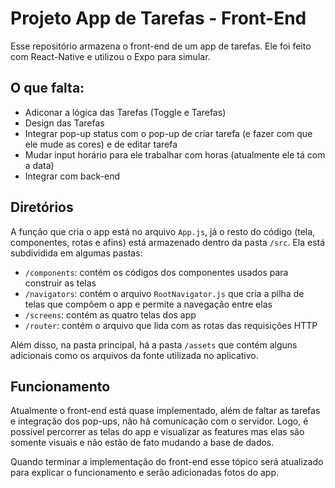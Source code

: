 # Projeto App de Tarefas - Front-End
Esse repositório armazena o front-end de um app de tarefas. Ele foi feito com React-Native e utilizou o Expo para simular.
## O que falta:
- Adiconar a lógica das Tarefas (Toggle e Tarefas)
- Design das Tarefas
- Integrar pop-up status com o pop-up de criar tarefa (e fazer com que ele mude as cores) e de editar tarefa
- Mudar input horário para ele trabalhar com horas (atualmente ele tá com a data)
- Integrar com back-end
## Diretórios
A função que cria o app está no arquivo `App.js`, já o resto do código (tela, componentes, rotas e afins) está armazenado dentro da pasta `/src`. Ela está subdividida em algumas pastas:
- `/components`: contém os códigos dos componentes usados para construir as telas
- `/navigators`: contém o arquivo `RootNavigator.js` que cria a pilha de telas que compõem o app e permite a navegação entre elas
- `/screens`: contém as quatro telas dos app
- `/router`: contém o arquivo que lida com as rotas das requisições HTTP

Além disso, na pasta principal, há a pasta `/assets` que contém alguns adicionais como os arquivos da fonte utilizada no aplicativo.
## Funcionamento
Atualmente o front-end está quase implementado, além de faltar as tarefas e integração dos pop-ups, não há comunicação com o servidor. Logo, é possível percorrer as telas do app e visualizar as features mas elas são somente visuais e não estão de fato mudando a base de dados.

Quando terminar a implementação do front-end esse tópico será atualizado para explicar o funcionamento e serão adicionadas fotos do app.

